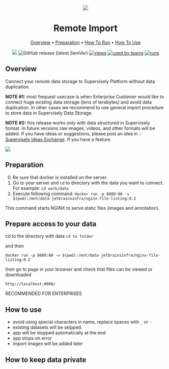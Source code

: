 <div align="center" markdown>

<img src="https://i.imgur.com/2Frrx7i.png"/>

# Remote Import

<p align="center">

  <a href="#Overview">Overview</a> •
  <a href="#Preparation">Preparation</a> •
  <a href="#How-To-Run">How To Run</a> •
  <a href="#How-To-Use">How To Use</a>
</p>

[![](https://img.shields.io/badge/slack-chat-green.svg?logo=slack)](https://supervise.ly/slack)
![GitHub release (latest SemVer)](https://img.shields.io/github/v/release/supervisely-ecosystem/remote-import)
[![views](https://app.supervise.ly/public/api/v3/ecosystem.counters?repo=supervisely-ecosystem/remote-import&counter=views&label=views)](https://supervise.ly)
[![used by teams](https://app.supervise.ly/public/api/v3/ecosystem.counters?repo=supervisely-ecosystem/remote-import&counter=downloads&label=used%20by%20teams)](https://supervise.ly)
[![runs](https://app.supervise.ly/public/api/v3/ecosystem.counters?repo=supervisely-ecosystem/remote-import&counter=runs&label=runs&123)](https://supervise.ly)

</div>

## Overview

Connect your remote data storage to Supervisely Platform without data duplication.   

**NOTE #1:** most frequest usecase is when Enterprise Customer would like to connect huge existing data storage (tens of terabytes) and avoid data duplication. In other cases we recommend to use general import procedure to store data in Supervisely Data Storage.  

**NOTE #2:** this release works only with data structured in Supervisely format. In future versions raw images, videos, and other formats will be added. If you have ideas or suggestions, please post an idea in 💡[Supervisely Ideas Exchange](https://ideas.supervise.ly/). 
If you have a feature  

<img src="https://i.imgur.com/AmnUCBV.png"/>


## Preparation

0. Be sure that docker is installed on the server.
1. Go to your server and `cd` to directory with the data you want to connect. For example: `cd work/data`
2. Execute following command:
`docker run -p 8088:80 -v $(pwd):/mnt/data jetbrainsinfra/nginx-file-listing:0.2`

This command starts NGINX to serve static files (images and annotation).

## Prepare access to your data

cd to the directory with data
`cd to folder`

and then 

`docker run -p 8088:80 -v $(pwd):/mnt/data jetbrainsinfra/nginx-file-listing:0.2`

then go to page in your browser and check that files can be viewed or downloaded 

`http://localhost:8088/`

RECOMMENDED FOR ENTERPRISES

## How to use
- avoid using special characters in name, replace spaces with `_` or `-`
- existing datasets will be skipped. 
- app will be stopped automatically at the end
- app stops on error
- import images will be added later

## How to keep data private
